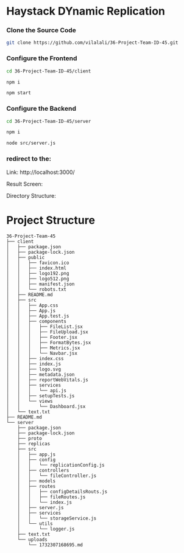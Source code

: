 # Haystack DYnamic Replication

### Clone the Source Code
```bash
git clone https://github.com/vilalali/36-Project-Team-ID-45.git
```

### Configure the Frontend
``` bash
cd 36-Project-Team-ID-45/client

npm i

npm start

```

### Configure the Backend
``` bash
cd 36-Project-Team-ID-45/server

npm i

node src/server.js

```

### redirect to the:
Link: http://localhost:3000/

Result Screen:

Directory Structure:
# Project Structure

```plaintext
36-Project-Team-45
├── client
│   ├── package.json
│   ├── package-lock.json
│   ├── public
│   │   ├── favicon.ico
│   │   ├── index.html
│   │   ├── logo192.png
│   │   ├── logo512.png
│   │   ├── manifest.json
│   │   └── robots.txt
│   ├── README.md
│   ├── src
│   │   ├── App.css
│   │   ├── App.js
│   │   ├── App.test.js
│   │   ├── components
│   │   │   ├── FileList.jsx
│   │   │   ├── FileUpload.jsx
│   │   │   ├── Footer.jsx
│   │   │   ├── FormatBytes.jsx
│   │   │   ├── Metrics.jsx
│   │   │   └── Navbar.jsx
│   │   ├── index.css
│   │   ├── index.js
│   │   ├── logo.svg
│   │   ├── metadata.json
│   │   ├── reportWebVitals.js
│   │   ├── services
│   │   │   └── api.js
│   │   ├── setupTests.js
│   │   └── views
│   │       └── Dashboard.jsx
│   └── text.txt
├── README.md
└── server
    ├── package.json
    ├── package-lock.json
    ├── proto
    ├── replicas
    ├── src
    │   ├── app.js
    │   ├── config
    │   │   └── replicationConfig.js
    │   ├── controllers
    │   │   └── fileController.js
    │   ├── models
    │   ├── routes
    │   │   ├── configDetailsRouts.js
    │   │   ├── fileRoutes.js
    │   │   └── index.js
    │   ├── server.js
    │   ├── services
    │   │   └── storageService.js
    │   └── utils
    │       └── logger.js
    ├── text.txt
    └── uploads
        └── 1732307168695.md
